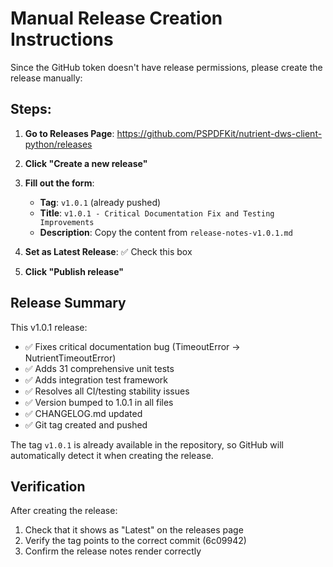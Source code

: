 # Manual Release Creation Instructions

Since the GitHub token doesn't have release permissions, please create the release manually:

## Steps:

1. **Go to Releases Page**: https://github.com/PSPDFKit/nutrient-dws-client-python/releases

2. **Click "Create a new release"**

3. **Fill out the form**:
   - **Tag**: `v1.0.1` (already pushed)
   - **Title**: `v1.0.1 - Critical Documentation Fix and Testing Improvements`
   - **Description**: Copy the content from `release-notes-v1.0.1.md`

4. **Set as Latest Release**: ✅ Check this box

5. **Click "Publish release"**

## Release Summary

This v1.0.1 release:
- ✅ Fixes critical documentation bug (TimeoutError → NutrientTimeoutError)
- ✅ Adds 31 comprehensive unit tests
- ✅ Adds integration test framework
- ✅ Resolves all CI/testing stability issues
- ✅ Version bumped to 1.0.1 in all files
- ✅ CHANGELOG.md updated
- ✅ Git tag created and pushed

The tag `v1.0.1` is already available in the repository, so GitHub will automatically detect it when creating the release.

## Verification

After creating the release:
1. Check that it shows as "Latest" on the releases page
2. Verify the tag points to the correct commit (6c09942)
3. Confirm the release notes render correctly